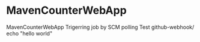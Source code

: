 # MavenCounterWebApp
MavenCounterWebApp
Trigerring job by SCM polling Test
github-webhook/
echo "hello world"
